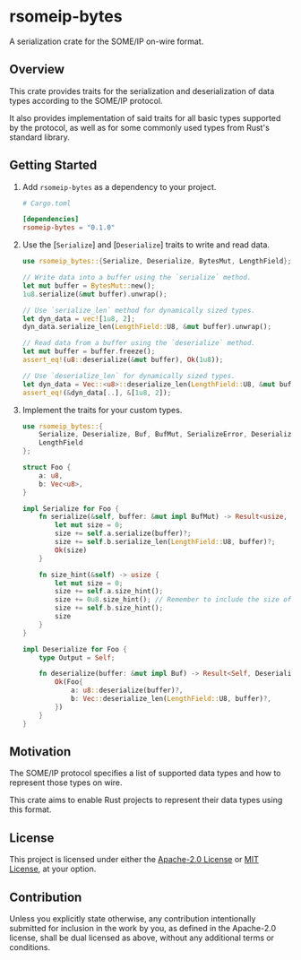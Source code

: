 # rsomeip-bytes

A serialization crate for the SOME/IP on-wire format.

## Overview

This crate provides traits for the serialization and deserialization of data
types according to the SOME/IP protocol.

It also provides implementation of said traits for all basic types supported by
the protocol, as well as for some commonly used types from Rust's standard
library.

## Getting Started

1. Add `rsomeip-bytes` as a dependency to your project.

   ```toml
   # Cargo.toml

   [dependencies]
   rsomeip-bytes = "0.1.0"
   ```

2. Use the [`Serialize`] and [`Deserialize`] traits to write and read data.

   ```rust
   use rsomeip_bytes::{Serialize, Deserialize, BytesMut, LengthField};

   // Write data into a buffer using the `serialize` method.
   let mut buffer = BytesMut::new();
   1u8.serialize(&mut buffer).unwrap();

   // Use `serialize_len` method for dynamically sized types.
   let dyn_data = vec![1u8, 2];
   dyn_data.serialize_len(LengthField::U8, &mut buffer).unwrap();

   // Read data from a buffer using the `deserialize` method.
   let mut buffer = buffer.freeze();
   assert_eq!(u8::deserialize(&mut buffer), Ok(1u8));

   // Use `deserialize_len` for dynamically sized types.
   let dyn_data = Vec::<u8>::deserialize_len(LengthField::U8, &mut buffer).unwrap();
   assert_eq!(&dyn_data[..], &[1u8, 2]);
   ```

3. Implement the traits for your custom types.

   ```rust
   use rsomeip_bytes::{
       Serialize, Deserialize, Buf, BufMut, SerializeError, DeserializeError,
       LengthField
   };

   struct Foo {
       a: u8,
       b: Vec<u8>,
   }

   impl Serialize for Foo {
       fn serialize(&self, buffer: &mut impl BufMut) -> Result<usize, SerializeError> {
           let mut size = 0;
           size += self.a.serialize(buffer)?;
           size += self.b.serialize_len(LengthField::U8, buffer)?;
           Ok(size)
       }

       fn size_hint(&self) -> usize {
           let mut size = 0;
           size += self.a.size_hint();
           size += 0u8.size_hint(); // Remember to include the size of the length field.
           size += self.b.size_hint();
           size
       }
   }

   impl Deserialize for Foo {
       type Output = Self;

       fn deserialize(buffer: &mut impl Buf) -> Result<Self, DeserializeError> {
           Ok(Foo{
               a: u8::deserialize(buffer)?,
               b: Vec::deserialize_len(LengthField::U8, buffer)?,
           })
       }
   }
   ```

## Motivation

The SOME/IP protocol specifies a list of supported data types and how to
represent those types on wire.

This crate aims to enable Rust projects to represent their data types using this
format.

## License

This project is licensed under either the [Apache-2.0 License] or [MIT License],
at your option.

## Contribution

Unless you explicitly state otherwise, any contribution intentionally submitted
for inclusion in the work by you, as defined in the Apache-2.0 license, shall
be dual licensed as above, without any additional terms or conditions.

[Apache-2.0 License]: http://www.apache.org/licenses/LICENSE-2.0
[MIT License]: http://opensource.org/licenses/MIT
